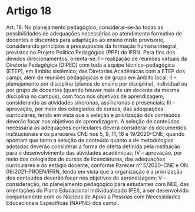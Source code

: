 # Artigo 18

Art. 18. No planejamento pedagógico, considerar-se-ão todas as possibilidades de adequações necessárias ao atendimento formativo
de docentes e discentes para adaptação ao ensino misto provisório, considerando princípios e pressupostos da formação humana
integral, previstos no Projeto Político Pedagógico (PPP) do IFRN. Para fins dos devidos direcionamentos, orienta-se:
I – realização de reuniões virtuais da Diretoria Pedagógica (DIPED) com toda a equipe técnico-pedagógica (ETEP), em âmbito
sistêmico; das Diretorias Acadêmicas com a ETEP dos campi, além de reuniões pedagógicas e de grupo em âmbito local;
II – planejamento por disciplina (planos de ensino por disciplina), individual ou por grupo de docentes (quando houver mais de um
docente da mesma disciplina no campus), com foco nos objetivos de aprendizagem, considerando as atividades síncronas,
assíncronas e presenciais;
III – aprovação, por meio dos colegiados de cursos, das adequações curriculares, tendo em vista que a seleção e priorização dos
conteúdos deverão focar nos objetivos de aprendizagem. A seleção de conteúdos necessária às adequações curriculares deverá
considerar os documentos institucionais e os pareceres CNE nos 5, 9, 11, 16 e 19/2020–CNE, quando apontam que tanto a seleção
de conteúdo quanto a de metodologias adotadas deverão considerar a forma de oferta definida pela instituição para o
desenvolvimento das atividades acadêmicas;
IV – aprovação, por meio dos colegiados de cursos de licenciaturas, das adequações curriculares e do estágio docente, conforme
Parecer nº 5/2020–CNE e ON 06/2021-PROEN/IFRN, tendo em vista que a organização e a priorização dos conteúdos deverão
focar nos objetivos de aprendizagem;
V – consideração, no planejamento pedagógico para estudantes com NEE, das orientações do Plano Educacional Individualizado
(PEI), a ser desenvolvido conjuntamente com os Núcleos de Apoio a Pessoas com Necessidades Educacionais Específicas (NAPNE)
dos campi.
